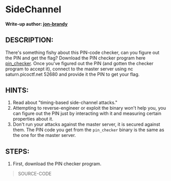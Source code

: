 # SideChannel
#### Write-up author: [jon-brandy](https://github.com/jon-brandy)
## DESCRIPTION:
There's something fishy about this PIN-code checker, can you figure out the PIN and get the flag? 
Download the PIN checker program here [pin_checker](). Once you've figured out the PIN (and gotten the checker program to accept it), 
connect to the master server using nc saturn.picoctf.net 52680 and provide it the PIN to get your flag.
## HINTS:
1. Read about "timing-based side-channel attacks."
2. Attempting to reverse-engineer or exploit the binary won't help you, you can figure out the PIN just by interacting with it and measuring certain properties about it.
3. Don't run your attacks against the master server, it is secured against them. The PIN code you get from the `pin_checker` binary is the same as the one for the master server.
## STEPS:
1. First, download the PIN checker program.

> SOURCE-CODE

